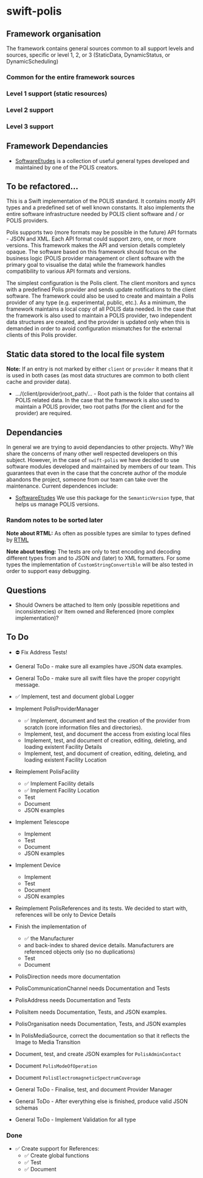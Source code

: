 # swift-polis

## Framework organisation
The framework contains general sources common to all support levels and sources, specific or level 1, 2, or 3 (StaticData, DynamicStatus, or DynamicScheduling)

### Common for the entire framework sources

### Level 1 support (static resources)

### Level 2 support

### Level 3 support

## Framework Dependancies
- [SoftwareEtudes](https://github.com/tuparev/SoftwareEtudes) is a collection of useful general types developed and maintained by one of the POLIS creators.


## To be refactored...

This is a Swift implementation of the POLIS standard. It contains mostly API types and a predefined set of well known constants. It also implements the entire software infrastructure needed by POLIS client software and / or POLIS providers.

Polis supports two (more formats may be possible in the future) API formats - JSON and XML. Each API format could support zero, one, or more versions. This framework makes the API and version details completely opaque. The software based on this framework should focus on the business logic (POLIS provider management or client software with the primary goal to visualise the data) while the framework handles compatibility to various API formats and versions.

The simplest configuration is the Polis client. The client monitors and syncs with a predefined Polis provider and sends update notifications to the client software. The framework could also be used to create and maintain a Polis provider of any type (e.g. experimental, public, etc.). As a minimum, the framework maintains a local copy of all POLIS data needed. In the case that the framework is also used to maintain a POLIS provider, two independent data structures are created, and the provider is updated only when this is demanded in order to avoid configuration mismatches for the external clients of this Polis provider.

## Static data stored to the local file system

**Note:** If an entry is not marked by either `client` or `provider` it means that it is used in both cases (as most data structures are common to both client cache and provider data).

- .../(client/provider)root_path/... - Root path is the folder that contains all POLIS related data. In the case that the framework is also used to maintain a POLIS provider, two root paths (for the client and for the provider) are required.

## Dependancies 
In general we are trying to avoid dependancies to other projects. Why? We share the concerns of many other well respected developers on this subject. However, in the case of `swift-polis` we have decided to use software modules developed and maintained by members of our team. This guarantees that even in the case that the concrete author of the module abandons the project, someone from our team can take over the maintenance.
Current dependences include:
- [SoftwareEtudes](https://github.com/tuparev/SoftwareEtudes)
We use this package for the `SemanticVersion` type, that helps us manage POLIS versions.

### Random notes to be sorted later
**Note about RTML:** As often as possible types are similar to types defined by [RTML](http://www.astro.physik.uni-goettingen.de/~hessman/misc/RTML-3.2b.xsd)

**Note about testing:** The tests are only to test encoding and decoding different types from and to JSON and (later) to XML formatters.  For some types the implementation of `CustomStringConvertible` will be also tested in order to support easy debugging.

## Questions
- Should Owners be attached to Item only (possible repetitions and inconsistencies) or Item owned and Referenced (more complex implementation)?

## To Do
- ⛔️ Fix Address Tests!

- General ToDo - make sure all examples have JSON data examples.
- General ToDo - make sure all swift files have the proper copyright message.

- ✅ Implement, test and document global Logger
- Implement PolisProviderManager
    - ✅ Implement, document and test the creation of the provider from scratch (core information files and directories).
    - Implement, test, and document the access from existing local files
    - Implement, test, and document of creation, editing, deleting, and loading existent Facility Details
    - Implement, test, and document of creation, editing, deleting, and loading existent Facility Location
- Reimplement PolisFacility
    - ✅ Implement Facility details
    - ✅ Implement Facility Location
    - Test
    - Document
    - JSON examples
- Implement Telescope
    - Implement
    - Test
    - Document
    - JSON examples
- Implement Device
    - Implement
    - Test
    - Document
    - JSON examples
- Reimplement PolisReferences and its tests. We decided to start with, references will be only to Device Details
- Finish the implementation of 
    - ✅ the Manufacturer 
    - and back-index to shared device details. Manufacturers are referenced objects only (so no duplications)
    - Test 
    - Document
- PolisDirection needs more documentation
- PolisCommunicationChannel needs Documentation and Tests
- PolisAddress needs Documentation and Tests
- PolisItem needs Documentation, Tests, and JSON examples.
- PolisOrganisation needs Documentation, Tests, and JSON examples
- In PolisMediaSource, correct the documentation so that it reflects the Image to Media Transition 
- Document, test, and create JSON examples for `PolisAdminContact`
- Document `PolisModeOfOperation`
- Document `PolisElectromagneticSpectrumCoverage`

- General ToDo - Finalise, test, and document Provider Manager
- General ToDo - After everything else is finished, produce valid JSON schemas
- General ToDo - Implement Validation for all type

### Done
- ✅ Create support for References:
    - ✅ Create global functions
    - ✅ Test
    - ✅ Document
